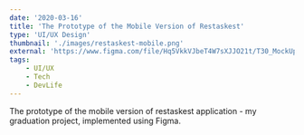 ```yaml
---
date: '2020-03-16'
title: 'The Prototype of the Mobile Version of Restaskest'
type: 'UI/UX Design'
thumbnail: './images/restaskest-mobile.png'
external: 'https://www.figma.com/file/Hq5VkkVJbeT4W7sXJJO21t/T30_MockUp_MobileVersion'
tags:
    - UI/UX
    - Tech
    - DevLife
---
```


The prototype of the mobile version of restaskest application - my graduation project, implemented using Figma.